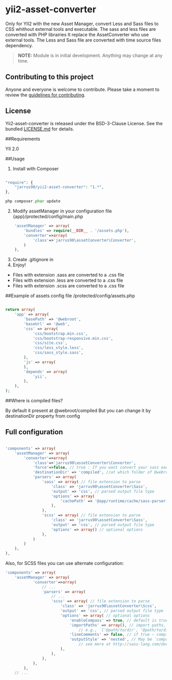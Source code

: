 # yii2-asset-converter

Only for YII2 with the new Asset Manager, convert Less and Sass files to CSS whithout external tools and executable.
The sass and less files are converted with PHP librairies
It replace the AssetConverter who use external tools.
The Less and Sass file are converted with time source files dependency.

> **NOTE:** Module is in initial development. Anything may change at any time.

## Contributing to this project

Anyone and everyone is welcome to contribute. Please take a moment to review the [guidelines for contributing](CONTRIBUTING.md).

## License

Yii2-asset-converter is released under the BSD-3-Clause License. See the bundled [LICENSE.md](LICENSE.md) for details.

##Requirements

YII 2.0

##Usage

1) Install with Composer

~~~php

"require": {
    "jarrus90/yii2-asset-converter": "1.*",
},

php composer.phar update

~~~

2) Modify assetManager in your configuration file {app}/protected/config/main.php

~~~php
    'assetManager' => array(
        'bundles' => require(__DIR__ . '/assets.php'),
        'converter'=>array(
            'class'=>'jarrus90\assetConverter\Converter',
        )
    ),
~~~

3) Create .gitignore in
4) Enjoy!

- Files with extension .sass are converted to a .css file
- Files with extension .less are converted to a .css file
- Files with extension .scss are converted to a .css file

##Example of assets config file /protected/config/assets.php

~~~php

return array(
    'app' => array(
        'basePath' => '@webroot',
        'baseUrl' => '@web',
        'css' => array(
            'css/bootstrap.min.css',
            'css/bootstrap-responsive.min.css',
            'css/site.css',
            'css/less_style.less',
            'css/sass_style.sass',
        ),
        'js' => array(
        ),
        'depends' => array(
            'yii',
        ),
    ),
);

~~~

##Where is compiled files?

By default it present at @webroot/compiled
But you can change it by destinationDir property from config


## Full configuration

~~~php

'components' => array(
	'assetManager' => array(
        'converter'=>array(
            'class'=>'jarrus90\assetConverter\Converter',
            'force'=>false, // true : If you want convert your sass each time without time dependency
            'destinationDir' => 'compiled', //at which folder of @webroot put compiled files
            'parsers' => array(
                'sass' => array( // file extension to parse
                    'class' => 'jarrus90\assetConverter\Sass',
                    'output' => 'css', // parsed output file type
                    'options' => array(
                        'cachePath' => '@app/runtime/cache/sass-parser' // optional options
                    ),
                ),
                'scss' => array( // file extension to parse
                    'class' => 'jarrus90\assetConverter\Sass',
                    'output' => 'css', // parsed output file type
                    'options' => array() // optional options
                ),
            )
        )
    ),
),

~~~

Also, for SCSS files you can use alternate configuration:

~~~php
'components' => array(
    'assetManager' => array(
            'converter'=>array(
                // ...
                'parsers' => array(
                    // ...
                    'scss' => array( // file extension to parse
                        'class' => 'jarrus90\assetConverter\Scss',
                        'output' => 'css', // parsed output file type
                        'options' => array( // optional options
                            'enableCompass' => true, // default is true
                            'importPaths' => array(), // import paths, you may use path alias here, 
                                // e.g., `['@path/to/dir', '@path/to/dir1', ...]`
                            'lineComments' => false, // if true — compiler will place line numbers in your compiled output
                            'outputStyle' => 'nested', // May be `compressed`, `crunched`, `expanded` or `nested`,
                                // see more at http://sass-lang.com/documentation/file.SASS_REFERENCE.html#output_style
                        ),
                    ),
                ),
            ),
        ),
    // ...
~~~